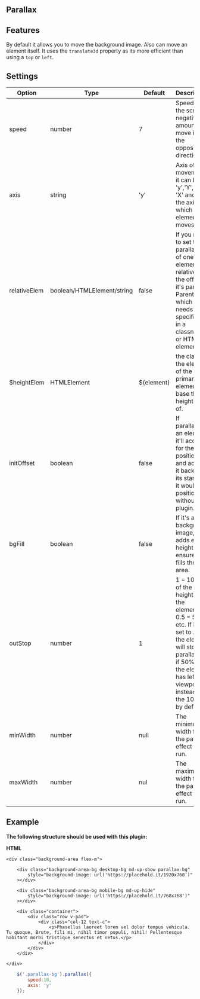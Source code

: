 <h2 id="parallax">Parallax</h2>


## Features
By default it allows you to move the background image. Also can move an element itself. It uses the `translate3d` property as its more efficient than using a `top` or `left`.

## Settings

Option | Type | Default | Description
------ | ---- | ------- | -----------
speed | number | 7 | Speed of the scroll. A negative amount will move it in the opposite direction.
axis | string | 'y' | Axis of movement, it can be 'y','Y','x', or 'X' and is the axis in which the element moves.
relativeElem | boolean/HTMLElement/string | false | If you need to set the parallaxing of one element relative to the offset it's parent. Parent which needs to be specified, in a classname or HTML element.
$heightElem | HTMLElement | $(element) | the class or the element of the primary element to base the height off of.
initOffset | boolean | false | If parallaxing an element, it'll account for the position and adjust it back to its start as it would be positioned without the plugin.
bgFill | boolean| false | If it's a background image, this adds extra height to ensure it fills the area.
outStop | number | 1 | 1 = 100% of the height of the element. 0.5 = 50%, etc. If it's set to .5, the element will stop parallaxing if 50% of the element has left the viewport, instead of the 100% by default.
minWidth | number | null | The minimum width for the parallax effect to run.
maxWidth | number | nul | The maximum width for the parallax effect to run.
## Example

__The following structure should be used with this plugin:__

__HTML__
```
<div class="background-area flex-m">

	<div class="background-area-bg desktop-bg md-up-show parallax-bg"
		style="background-image: url('https://placehold.it/1920x760')"
	></div>

	<div class="background-area-bg mobile-bg md-up-hide"
		style="background-image: url('https://placehold.it/768x768')"
	></div>

	<div class="container">
		<div class="row v-pad">
			<div class="col-12 text-c">
				<p>Phasellus laoreet lorem vel dolor tempus vehicula. Tu quoque, Brute, fili mi, nihil timor populi, nihil! Pellentesque habitant morbi tristique senectus et netus.</p>
			</div>
		</div>
	</div>

</div>
```

```javascript
	$('.parallax-bg').parallax({
		speed:10,
		axis: 'y'
	});
```
